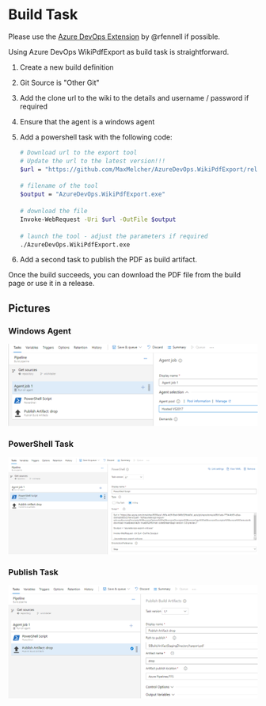 # Build Task

Please use the [Azure DevOps Extension](https://marketplace.visualstudio.com/items?itemName=richardfennellBM.BM-VSTS-WikiPdfExport-Tasks) by @rfennell if possible.

Using Azure DevOps WikiPdfExport as build task is straightforward.

1. Create a new build definition
2. Git Source is "Other Git"
3. Add the clone url to the wiki to the details and username / password if required
4. Ensure that the agent is a windows agent
5. Add a powershell task with the following code:

    ```bash
    # Download url to the export tool
    # Update the url to the latest version!!!
    $url = "https://github.com/MaxMelcher/AzureDevOps.WikiPdfExport/releases/download/latest/AzureDevOps.WikiPdfExport.exe"

    # filename of the tool
    $output = "AzureDevOps.WikiPdfExport.exe"

    # download the file
    Invoke-WebRequest -Uri $url -OutFile $output

    # launch the tool - adjust the parameters if required
    ./AzureDevOps.WikiPdfExport.exe
    ```

6. Add a second task to publish the PDF as build artifact.

Once the build succeeds, you can download the PDF file from the build page or use it in a release.

## Pictures

### Windows Agent

![Windows Agent](../images/WindowsAgent.png)

### PowerShell Task

![PowerShell Task](../images/PowershellTask.png)

### Publish Task

![Publish Task](../images/PublishTask.png)
